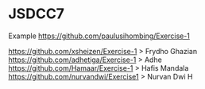 # JSDCC7

Example
https://github.com/paulusihombing/Exercise-1

https://github.com/xsheizen/Exercise-1 > Frydho Ghazian
https://github.com/adhetiga/Exercise-1 > Adhe
https://github.com/Hamaar/Exercise-1 > Hafis Mandala
https://github.com/nurvandwi/Exercise1 > Nurvan Dwi H
